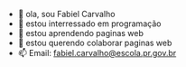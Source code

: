 - 👋 ola, sou Fabiel Carvalho
- 👀 estou interressado em programação
- 🌱 estou aprendendo paginas web
- 💞️ estou querendo colaborar paginas web
- 📫 Email: fabiel.carvalho@escola.pr.gov.br 
